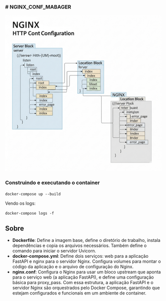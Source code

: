 ### # NGINX_CONF_MABAGER

![](assets/nginx_conf.png)

### Construindo e executando o container

``docker-compose up --build``

Vendo os logs:

``docker-compose logs -f``

## Sobre

- **Dockerfile**: Define a imagem base, define o diretório de trabalho, instala dependências e copia os arquivos necessários. Também define o comando para iniciar o servidor Uvicorn.
- **docker-compose.yml**: Define dois serviços: web para a aplicação FastAPI e nginx para o servidor Nginx. Configura volumes para montar o código da aplicação e o arquivo de configuração do Nginx.
- **nginx.conf**: Configura o Nginx para usar um bloco upstream que aponta para o serviço web (a aplicação FastAPI), e define uma configuração básica para proxy_pass.
  Com essa estrutura, a aplicação FastAPI e o servidor Nginx são orquestrados pelo Docker Compose, garantindo que estejam configurados e funcionais em um ambiente de container.
